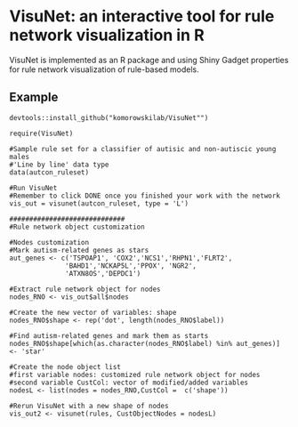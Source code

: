 # VisuNet: an interactive tool for rule network visualization in R

VisuNet is implemented as an R package and using Shiny Gadget properties for rule network visualization of rule-based models. 

## Example

```` 
devtools::install_github("komorowskilab/VisuNet"")

require(VisuNet)

#Sample rule set for a classifier of autisic and non-autiscic young males
#'Line by line' data type
data(autcon_ruleset)

#Run VisuNet
#Remember to click DONE once you finished your work with the network
vis_out = visunet(autcon_ruleset, type = 'L')

#############################
#Rule network object customization

#Nodes customization
#Mark autism-related genes as stars
aut_genes <- c('TSPOAP1', 'COX2','NCS1','RHPN1','FLRT2',
              'BAHD1','NCKAP5L','PPOX', 'NGR2',
              'ATXN8OS','DEPDC1')

#Extract rule network object for nodes
nodes_RNO <- vis_out$all$nodes

#Create the new vector of variables: shape
nodes_RNO$shape <- rep('dot', length(nodes_RNO$label))

#Find autism-related genes and mark them as starts 
nodes_RNO$shape[which(as.character(nodes_RNO$label) %in% aut_genes)] <- 'star'

#Create the node object list
#first variable nodes: customized rule network object for nodes
#second variable CustCol: vector of modified/added variables
nodesL <- list(nodes = nodes_RNO,CustCol =  c('shape'))

#Rerun VisuNet with a new shape of nodes
vis_out2 <- visunet(rules, CustObjectNodes = nodesL)
````
